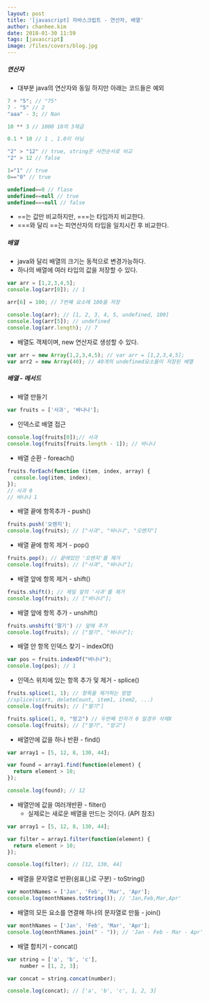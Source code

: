 ```yaml
---
layout: post
title: '[javascript] 자바스크립트 - 연산자, 배열'
author: chanhee.kim
date: 2018-01-30 11:59
tags: [javascript]
image: /files/covers/blog.jpg
---
```


##### 연산자
- 대부분 java의 연산자와 동일 하지만 아래는 코드들은 예외

``` javascript
7 + "5"; // "75"
7 - "5" // 2
"aaa" - 3; // Nan

10 ** 3 // 1000 10의 3제곱

0.1 * 10 // 1 , 1.0이 아님

"2" > "12" // true, string은 사전순서로 비교
"2" > 12 // false

1="1" // true
0=="0" // true

undefined==0 // flase
undefined==null // true
undefined===null // false
```

- ==는 값만 비교하지만, ===는 타입까지 비교한다.
- ===와 달리 ==는 피연산자의 타입을 일치시킨 후 비교한다.

##### 배열
- java와 달리 배열의 크기는 동적으로 변경가능하다.
- 하나의 배열에 여러 타입의 값을 저장할 수 있다.

```javascript
var arr = [1,2,3,4,5];
console.log(arr[0]); // 1

arr[6] = 100; // 7번째 요소에 100을 저장

console.log(arr); // [1, 2, 3, 4, 5, undefined, 100]
console.log(arr[5]); // undefined
console.log(arr.length); // 7
```

- 배열도 객체이며, new 연산자로 생성할 수 있다.
``` javascript
var arr = new Array(1,2,3,4,5); // var arr = [1,2,3,4,5];
var arr2 = new Array(40); // 40개의 undefined요소들이 저장된 배열
```

##### 배열 - 메서드
- 배열 만들기
```javascript
var fruits = ['사과', '바나나'];
```

- 인덱스로 배열 접근
```javascript
console.log(fruits[0]);// 사과
console.log(fruits[fruits.length - 1]); // 바나나
```

- 배열 순환 - foreach()
```javascript
fruits.forEach(function (item, index, array) {
  console.log(item, index);
});
// 사과 0
// 바나나 1
```

- 배열 끝에 항목추가 - push()
```javascript
fruits.push('오렌지');
console.log(fruits); // ["사과", "바나나", "오렌지"]
```

- 배열 끝에 항목 제거 - pop()
```javascript
fruits.pop(); // 끝에있던 '오렌지'를 제거
console.log(fruits); // ["사과", "바나나"];
```

- 배열 앞에 항목 제거 - shift()
```javascript
fruits.shift(); // 제일 앞의 '사과'를 제거
console.log(fruits); // ["바나나"];
```

- 배열 앞에 항목 추가 - unshift()
```javascript
fruits.unshift('딸기') // 앞에 추가
console.log(fruits); // ["딸기", "바나나"];
```

- 배열 안 항목 인덱스 찾기 - indexOf()
```javascript
var pos = fruits.indexOf("바나나");
console.log(pos); // 1
```

- 인덱스 위치에 있는 항목 추가 및 제거 - splice()
```javascript
fruits.splice(1, 1); // 항목을 제거하는 방법
//splice(start, deleteCount, item1, item2, ...)
console.log(fruits); // ["딸기"]

fruits.splice(1, 0, "망고") // 두번째 인자가 0 일경우 삭제X
console.log(fruits); // ["딸기", "망고"]
```

- 배열안에 값을 하나 반환 - find()
```javascript
var array1 = [5, 12, 8, 130, 44];

var found = array1.find(function(element) {
  return element > 10;
});

console.log(found); // 12
```

- 배열안에 값을 여러개반환 - filter()
  - 실제로는 새로운 배열을 만드는 것이다. (API 참조)
```javascript
var array1 = [5, 12, 8, 130, 44];

var filter = array1.filter(function(element) {
  return element > 10;
});

console.log(filter); // [12, 130, 44]
```

- 배열을 문자열로 반환(쉼표(,)로 구분) - toString()
```javascript
var monthNames = ['Jan', 'Feb', 'Mar', 'Apr'];
console.log(monthNames.toString()); // 'Jan,Feb,Mar,Apr'
```

- 배열의 모든 요소를 연결해 하나의 문자열로 만듦 - join()
```javascript
var monthNames = ['Jan', 'Feb', 'Mar', 'Apr'];
console.log(monthNames.join(" - ")); // 'Jan - Feb - Mar - Apr'
```
- 배열 합치기 - concat()
```javascript
var string = ['a', 'b', 'c'],
    number = [1, 2, 3];

var concat = string.concat(number);

console.log(concat); // ['a', 'b', 'c', 1, 2, 3]
```
